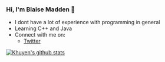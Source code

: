 ### Hi, I'm Blaise Madden 👋

<!--
**blaisee** is a ✨ _special_ ✨ repository because its `README.md` (this file) appears on your GitHub profile.
-->

- I dont have a lot of experience with programming in general 
- Learning C++ and Java
- Connect with me on:
  - [Twitter](https://twitter.com/blaise_madden)
  
[![Khuyen's github stats](https://github-readme-stats.vercel.app/api?username=iblaisee&count_private=true&show_icons=true&theme=radical&hide_rank=false)](https://github.com/anuraghazra/github-readme-stats)
